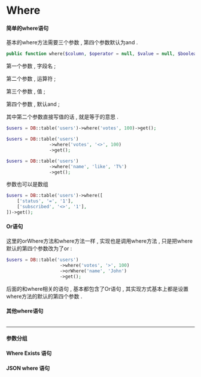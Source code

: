# Where

#### 简单的where语句

基本的where方法需要三个参数 , 第四个参数默认为and .

```php
public function where($column, $operator = null, $value = null, $boolean = 'and')
```

第一个参数 , 字段名 ;

第二个参数 , 运算符 ;

第三个参数 , 值 ;

第四个参数 , 默认and ;

其中第二个参数直接写值的话 , 就是等于的意思 .

```php
$users = DB::table('users')->where('votes', 100)->get();

$users = DB::table('users')
                ->where('votes', '<>', 100)
                ->get();

$users = DB::table('users')
                ->where('name', 'like', 'T%')
                ->get();
```

参数也可以是数组

```php
$users = DB::table('users')->where([
    ['status', '=', '1'],
    ['subscribed', '<>', '1'],
])->get();
```

#### Or语句

这里的orWhere方法和where方法一样 , 实现也是调用where方法 , 只是把where默认的第四个参数改为了or :

```php
$users = DB::table('users')
                    ->where('votes', '>', 100)
                    ->orWhere('name', 'John')
                    ->get();
```

后面的和where相关的语句 , 基本都包含了Or语句 , 其实现方式基本上都是设置where方法的默认的第四个参数 . 

#### 其他where语句



```

```

---

#### 参数分组

#### Where Exists 语句

#### JSON where 语句



